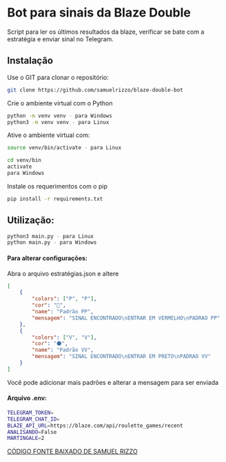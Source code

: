 # Bot para sinais da Blaze Double

Script para ler os últimos resultados da blaze, verificar se bate com a estratégia e enviar sinal no Telegram.
## Instalação

Use o GIT para clonar o repositório:
```bash
git clone https://github.com/samuelrizzo/blaze-double-bot
```
Crie o ambiente virtual com o Python
```bash
python -m venv venv - para Windows
python3 -m venv venv - para Linux
```

Ative o ambiente virtual com:
```bash
source venv/bin/activate - para Linux

cd venv/bin
activate
para Windows
```
Instale os requerimentos com o pip

```bash
pip install -r requirements.txt
```

## Utilização:

```bash
python3 main.py - para Linux
python main.py - para Windows
```
#### Para alterar configurações:
Abra o arquivo estratégias.json e altere
```json
[
    {
        "colors": ["P", "P"],
        "cor": "🛑",
        "name": "Padrão PP",
        "mensagem": "SINAL ENCONTRADO\nENTRAR EM VERMELHO\nPADRAO PP"
    },    
    {
        "colors": ["V", "V"],
        "cor": "⚫️",
        "name": "Padrão VV",
        "mensagem": "SINAL ENCONTRADO\nENTRAR EM PRETO\nPADRAO VV"
    }
]

```
Você pode adicionar mais padrões e alterar a mensagem para ser enviada
#### Arquivo .env:

```bash
TELEGRAM_TOKEN=
TELEGRAM_CHAT_ID=
BLAZE_API_URL=https://blaze.com/api/roulette_games/recent
ANALISANDO=False
MARTINGALE=2
```
[CÓDIGO FONTE BAIXADO DE SAMUEL RIZZO](https://github.com/samuelrizzo/blaze-double-bot)